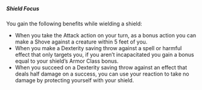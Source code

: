 ##### Shield Focus

You gain the following benefits while wielding a shield:

- When you take the Attack action on your turn, as a bonus action you can make a Shove against a creature within 5 feet of you.
- When you make a Dexterity saving throw against a spell or harmful effect that only targets you, if you aren’t incapacitated you gain a bonus equal to your shield’s Armor Class bonus.
- When you succeed on a Dexterity saving throw against an effect that deals half damage on a success, you can use your reaction to take no damage by protecting yourself with your shield.
